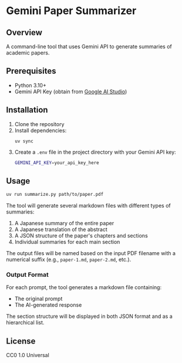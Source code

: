 # Gemini Paper Summarizer

## Overview
A command-line tool that uses Gemini API to generate summaries of academic papers.

## Prerequisites
- Python 3.10+
- Gemini API Key (obtain from [Google AI Studio](https://aistudio.google.com/))

## Installation
1. Clone the repository
2. Install dependencies:
   ```
   uv sync
   ```
3. Create a `.env` file in the project directory with your Gemini API key:
   ```bash
   GEMINI_API_KEY=your_api_key_here
   ```

## Usage
```bash
uv run summarize.py path/to/paper.pdf
```

The tool will generate several markdown files with different types of summaries:
1. A Japanese summary of the entire paper
2. A Japanese translation of the abstract
3. A JSON structure of the paper's chapters and sections
4. Individual summaries for each main section

The output files will be named based on the input PDF filename with a numerical suffix (e.g., `paper-1.md`, `paper-2.md`, etc.).

### Output Format
For each prompt, the tool generates a markdown file containing:
- The original prompt
- The AI-generated response

The section structure will be displayed in both JSON format and as a hierarchical list.

## License
CC0 1.0 Universal
